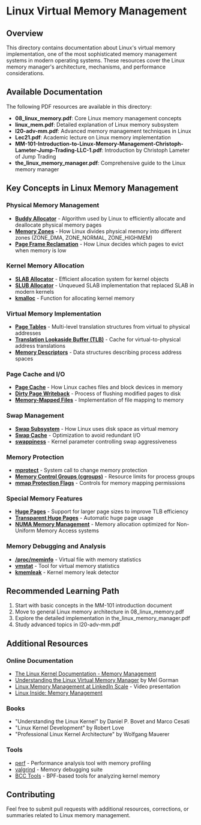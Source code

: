 # Linux Virtual Memory Management

## Overview

This directory contains documentation about Linux's virtual memory implementation, one of the most sophisticated memory management systems in modern operating systems. These resources cover the Linux memory manager's architecture, mechanisms, and performance considerations.

## Available Documentation

The following PDF resources are available in this directory:

- **08_linux_memory.pdf**: Core Linux memory management concepts
- **linux_mem.pdf**: Detailed explanation of Linux memory subsystem
- **l20-adv-mm.pdf**: Advanced memory management techniques in Linux
- **Lec21.pdf**: Academic lecture on Linux memory implementation
- **MM-101-Introduction-to-Linux-Memory-Management-Christoph-Lameter-Jump-Trading-LLC-1.pdf**: Introduction by Christoph Lameter of Jump Trading
- **the_linux_memory_manager.pdf**: Comprehensive guide to the Linux memory manager

## Key Concepts in Linux Memory Management

### Physical Memory Management

* [**Buddy Allocator**](https://www.kernel.org/doc/gorman/html/understand/understand009.html) - Algorithm used by Linux to efficiently allocate and deallocate physical memory pages
* [**Memory Zones**](https://www.kernel.org/doc/html/latest/vm/memory-model.html) - How Linux divides physical memory into different zones (ZONE_DMA, ZONE_NORMAL, ZONE_HIGHMEM)
* [**Page Frame Reclamation**](https://www.kernel.org/doc/html/latest/vm/page_reclaim.html) - How Linux decides which pages to evict when memory is low

### Kernel Memory Allocation

* [**SLAB Allocator**](https://www.kernel.org/doc/gorman/html/understand/understand011.html) - Efficient allocation system for kernel objects
* [**SLUB Allocator**](https://lwn.net/Articles/229984/) - Unqueued SLAB implementation that replaced SLAB in modern kernels
* [**kmalloc**](https://www.kernel.org/doc/htmldocs/kernel-api/API-kmalloc.html) - Function for allocating kernel memory

### Virtual Memory Implementation

* [**Page Tables**](https://www.kernel.org/doc/html/latest/x86/pti.html) - Multi-level translation structures from virtual to physical addresses
* [**Translation Lookaside Buffer (TLB)**](https://lwn.net/Articles/379748/) - Cache for virtual-to-physical address translations
* [**Memory Descriptors**](https://www.kernel.org/doc/gorman/html/understand/understand007.html) - Data structures describing process address spaces

### Page Cache and I/O

* [**Page Cache**](https://www.thomas-krenn.com/en/wiki/Linux_Page_Cache_Basics) - How Linux caches files and block devices in memory
* [**Dirty Page Writeback**](https://www.kernel.org/doc/Documentation/sysctl/vm.txt) - Process of flushing modified pages to disk
* [**Memory-Mapped Files**](https://www.kernel.org/doc/Documentation/filesystems/dax.txt) - Implementation of file mapping to memory

### Swap Management

* [**Swap Subsystem**](https://www.kernel.org/doc/html/latest/admin-guide/mm/concepts.html#what-is-swap) - How Linux uses disk space as virtual memory
* [**Swap Cache**](https://www.kernel.org/doc/gorman/html/understand/understand014.html) - Optimization to avoid redundant I/O
* [**swappiness**](https://www.kernel.org/doc/Documentation/sysctl/vm.txt) - Kernel parameter controlling swap aggressiveness

### Memory Protection

* [**mprotect**](https://man7.org/linux/man-pages/man2/mprotect.2.html) - System call to change memory protection
* [**Memory Control Groups (cgroups)**](https://www.kernel.org/doc/Documentation/cgroup-v2.txt) - Resource limits for process groups
* [**mmap Protection Flags**](https://man7.org/linux/man-pages/man2/mmap.2.html) - Controls for memory mapping permissions

### Special Memory Features

* [**Huge Pages**](https://www.kernel.org/doc/Documentation/vm/hugetlbpage.txt) - Support for larger page sizes to improve TLB efficiency
* [**Transparent Huge Pages**](https://www.kernel.org/doc/html/latest/admin-guide/mm/transhuge.html) - Automatic huge page usage
* [**NUMA Memory Management**](https://www.kernel.org/doc/html/latest/vm/numa.html) - Memory allocation optimized for Non-Uniform Memory Access systems

### Memory Debugging and Analysis

* [**/proc/meminfo**](https://www.kernel.org/doc/Documentation/filesystems/proc.txt) - Virtual file with memory statistics
* [**vmstat**](https://linux.die.net/man/8/vmstat) - Tool for virtual memory statistics
* [**kmemleak**](https://www.kernel.org/doc/html/latest/dev-tools/kmemleak.html) - Kernel memory leak detector

## Recommended Learning Path

1. Start with basic concepts in the MM-101 introduction document
2. Move to general Linux memory architecture in 08_linux_memory.pdf
3. Explore the detailed implementation in the_linux_memory_manager.pdf
4. Study advanced topics in l20-adv-mm.pdf

## Additional Resources

### Online Documentation

* [The Linux Kernel Documentation - Memory Management](https://www.kernel.org/doc/html/latest/admin-guide/mm/index.html)
* [Understanding the Linux Virtual Memory Manager](https://www.kernel.org/doc/gorman/html/understand/) by Mel Gorman
* [Linux Memory Management at LinkedIn Scale](https://www.youtube.com/watch?v=beefUhRH5lU) - Video presentation
* [Linux Inside: Memory Management](https://0xax.gitbooks.io/linux-insides/content/MM/index.html)

### Books

* "Understanding the Linux Kernel" by Daniel P. Bovet and Marco Cesati
* "Linux Kernel Development" by Robert Love
* "Professional Linux Kernel Architecture" by Wolfgang Mauerer

### Tools

* [perf](https://perf.wiki.kernel.org/index.php/Main_Page) - Performance analysis tool with memory profiling
* [valgrind](https://valgrind.org/) - Memory debugging suite
* [BCC Tools](https://github.com/iovisor/bcc) - BPF-based tools for analyzing kernel memory

## Contributing

Feel free to submit pull requests with additional resources, corrections, or summaries related to Linux memory management.
